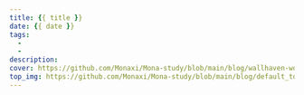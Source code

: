 ```yaml
---
title: {{ title }}
date: {{ date }}
tags:
  -
  -
description: 
cover: https://github.com/Monaxi/Mona-study/blob/main/blog/wallhaven-wqgr9x_1920x1080.png?raw=true
top_img: https://github.com/Monaxi/Mona-study/blob/main/blog/default_top_img.png?raw=true
---
```


